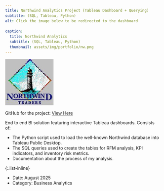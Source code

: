 ```yaml
---
title: Northwind Analytics Project (Tableau Dashboard + Querying)
subtitle: (SQL, Tableau, Python)
alt: Click the image below to be redirected to the dashboard

caption:
  title: Northwind Analytics 
  subtitle: (SQL, Tableau, Python)
  thumbnail: assets/img/portfolio/nw.png
---
```


[![Northwind Dashboard](assets/img/portfolio/northwindPic)](https://public.tableau.com/app/profile/julian.van.beusekom/viz/NorthwindRFMDash/Dashboard1)

GitHub for the project: [View Here](https://github.com/JulianVB3102/Northwind-Analytics)  

End to end BI solution featuring interactive Tableau dashboards. Consists of:

- The Python script used to load the well-known Northwind database into Tableau Public Desktop.  
- The SQL queries used to create the tables for RFM analysis, KPI indicators, and inventory risk metrics.  
- Documentation about the process of my analysis.  

{:.list-inline}
- Date: August 2025  
- Category: Business Analytics

